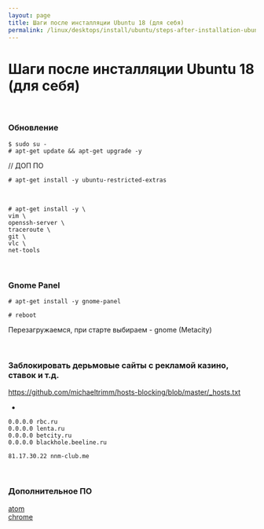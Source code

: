 ```yaml
---
layout: page
title: Шаги после инсталляции Ubuntu 18 (для себя)
permalink: /linux/desktops/install/ubuntu/steps-after-installation-ubuntu-18/
---
```


# Шаги после инсталляции Ubuntu 18 (для себя)


<br/>

### Обновление

    $ sudo su -
    # apt-get update && apt-get upgrade -y


// ДОП ПО

    # apt-get install -y ubuntu-restricted-extras

<br/>

    # apt-get install -y \
    vim \
    openssh-server \
    traceroute \
    git \
    vlc \
    net-tools


<br/>

### Gnome Panel

    # apt-get install -y gnome-panel

    # reboot

Перезагружаемся, при старте выбираем - gnome (Metacity)



<br/>

### Заблокировать дерьмовые сайты с рекламой казино, ставок и т.д.

https://github.com/michaeltrimm/hosts-blocking/blob/master/_hosts.txt

+

    0.0.0.0 rbc.ru
    0.0.0.0 lenta.ru
    0.0.0.0 betcity.ru
    0.0.0.0 blackhole.beeline.ru

    81.17.30.22 nnm-club.me



<br/>

### Дополнительное ПО

[atom](/linux/desktops/code/editors/)  
[chrome](/linux/desktops/ubuntu/chrome/)
